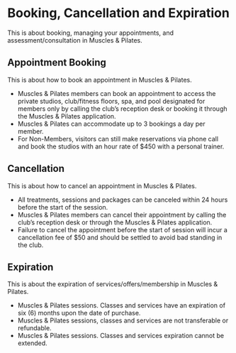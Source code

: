 # Booking, Cancellation and Expiration

This is about booking, managing your appointments, and assessment/consultation in Muscles & Pilates.

## Appointment Booking

This is about how to book an appointment in Muscles & Pilates.

- Muscles & Pilates members can book an appointment to access the private studios, club/fitness floors, spa, and pool designated for members only by calling the club’s reception desk or booking it through the Muscles & Pilates application.
- Muscles & Pilates can accommodate up to 3 bookings a day per member.
- For Non-Members, visitors can still make reservations via phone call and book the studios with an hour rate of $450 with a personal trainer.

## Cancellation

This is about how to cancel an appointment in Muscles & Pilates.

- All treatments, sessions and packages can be canceled within 24 hours before the start of the session.
- Muscles & Pilates members can cancel their appointment by calling the club’s reception desk or through the Muscles & Pilates application.
- Failure to cancel the appointment before the start of session will incur a cancellation fee of $50 and should be settled to avoid bad standing in the club.

## Expiration

This is about the expiration of services/offers/membership in Muscles & Pilates.

- Muscles & Pilates sessions. Classes and services have an expiration of six (6) months upon the date of purchase.
- Muscles & Pilates sessions, classes and services are not transferable or refundable.
- Muscles & Pilates sessions. Classes and services expiration cannot be extended.